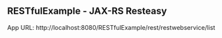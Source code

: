 RESTfulExample - JAX-RS Resteasy
-----------------------------------
App URL: http://localhost:8080/RESTfulExample/rest/restwebservice/list